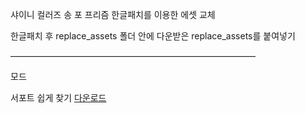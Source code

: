 샤이니 컬러즈 송 포 프리즘 한글패치를 이용한 에셋 교체

한글패치 후 replace_assets 폴더 안에 다운받은 replace_assets를 붙여넣기

――――――――――――――――――――――――――――

모드

서포트 쉽게 찾기
[다운로드](http://zeldahagoshipda.com](https://github.com/Suya-Hime-Suki/Song-for-Prism-Replace-Assets/raw/main/mods/Easy%20Find%20Support/easy_find_support)https://github.com/Suya-Hime-Suki/Song-for-Prism-Replace-Assets/raw/main/mods/Easy%20Find%20Support/easy_find_support)

